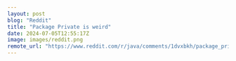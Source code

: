 ```yaml
---
layout: post
blog: "Reddit"
title: "Package Private is weird"
date: 2024-07-05T12:55:17Z
image: images/reddit.png
remote_url: "https://www.reddit.com/r/java/comments/1dvxbkh/package_private_is_weird/"
---
```

